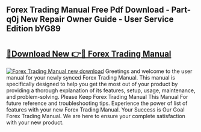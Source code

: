 ## Forex Trading Manual Free Pdf Download - Part-q0j New Repair Owner Guide - User Service Edition bYG89

# <h2><a href="http://bc38955.oget.top/?id=Forex+Trading+Manual">🔗Download New 👉🔴 Forex Trading Manual</a></h2>

[![Forex Trading Manual new download](https://i.imgur.com/5g1atiW.png)](http://bc38955.oget.top/?id=Forex+Trading+Manual)
Greetings and welcome to the user manual for your newly synced Forex Trading Manual. This manual is specifically designed to help you get the most out of your product by providing a thorough explanation of its features, setup, usage, maintenance, and problem-solving. Please Keep Forex Trading Manual This Manual For future reference and troubleshooting tips. Experience the power of list of features with your new Forex Trading Manual. Your Success is Our Goal Forex Trading Manual. We are here to ensure your complete satisfaction with your new product.
